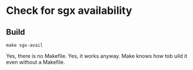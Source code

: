 # Check for sgx availability #

## Build ##
```
make sgx-avail
```
Yes, there is no Makefile. Yes, it works anyway. Make knows how tob uild it even without a Makefile.

